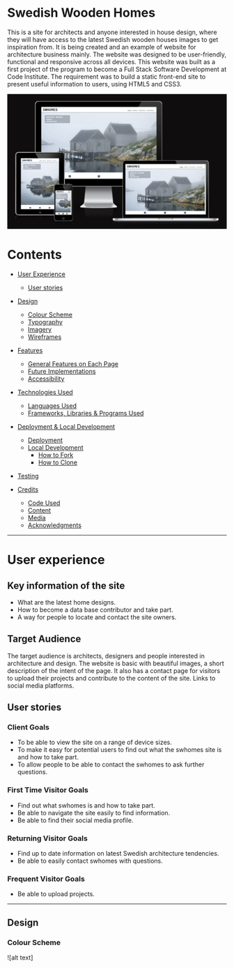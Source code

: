 # Swedish Wooden Homes

This is a site for architects and anyone interested in house design, where they will have access to the latest Swedish wooden houses images to get inspiration from. It is being created and an example of website for architecture business mainly. The website was designed to be user-friendly, functional and responsive across all devices. This website was built as a first project of the program to become a Full Stack Software Development at Code Institute. The requirement was to build a static front-end site to present useful information to users, using HTML5 and CSS3.

![responsive website example image](assets/images/features/Responsive.png)

# Contents

* [User Experience](#user-experience-ux)
  * [User stories](#user-stories)

* [Design](#design)
  * [Colour Scheme](#colour-scheme)
  * [Typography](#typography)
  * [Imagery](#imagery)
  * [Wireframes](#wireframes)

* [Features](#features)
  * [General Features on Each Page](#general-features-on-each-page)
  * [Future Implementations](#future-implementations)
  * [Accessibility](#accessibility)

* [Technologies Used](#technologies-used)
  * [Languages Used](#languages-used)
  * [Frameworks, Libraries & Programs Used](#frameworks-libraries--programs-used)

* [Deployment & Local Development](#deployment--local-development)
  * [Deployment](#deployment)
  * [Local Development](#local-development)
    * [How to Fork](#how-to-fork)
    * [How to Clone](#how-to-clone)

* [Testing](#testing)

* [Credits](#credits)
  * [Code Used](#code-used)
  * [Content](#content)
  * [Media](#media)
  * [Acknowledgments](#acknowledgments)

---

# User experience

## Key information of the site

* What are the latest home designs.
* How to become a data base contributor and take part.
* A way for people to locate and contact the site owners.

## Target Audience

The target audience is architects, designers and people interested in architecture and design. The website is basic with beautiful images, a short description of the intent of the page. It also has a contact page for visitors to upload their projects and contribute to the content of the site. Links to social media platforms.

## User stories

### Client Goals

* To be able to view the site on a range of device sizes.
* To make it easy for potential users to find out what the swhomes site is and how to take part.
* To allow people to be able to contact the swhomes to ask further questions.

### First Time Visitor Goals

* Find out what swhomes is and how to take part.
* Be able to navigate the site easily to find information.
* Be able to find their social media profile.

### Returning Visitor Goals

* Find up to date information on latest Swedish architecture tendencies.
* Be able to easily contact swhomes with questions.

### Frequent Visitor Goals

* Be able to upload projects.

- - -

## Design

### Colour Scheme

![alt text]
